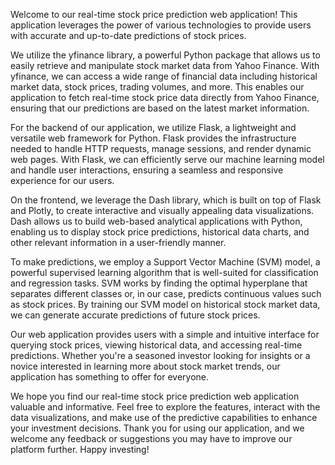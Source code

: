 Welcome to our real-time stock price prediction web application! This application leverages the power of various technologies to provide users with accurate and up-to-date predictions of stock prices.

We utilize the yfinance library, a powerful Python package that allows us to easily retrieve and manipulate stock market data from Yahoo Finance. With yfinance, we can access a wide range of financial data including historical market data, stock prices, trading volumes, and more. This enables our application to fetch real-time stock price data directly from Yahoo Finance, ensuring that our predictions are based on the latest market information.

For the backend of our application, we utilize Flask, a lightweight and versatile web framework for Python. Flask provides the infrastructure needed to handle HTTP requests, manage sessions, and render dynamic web pages. With Flask, we can efficiently serve our machine learning model and handle user interactions, ensuring a seamless and responsive experience for our users.

On the frontend, we leverage the Dash library, which is built on top of Flask and Plotly, to create interactive and visually appealing data visualizations. Dash allows us to build web-based analytical applications with Python, enabling us to display stock price predictions, historical data charts, and other relevant information in a user-friendly manner.

To make predictions, we employ a Support Vector Machine (SVM) model, a powerful supervised learning algorithm that is well-suited for classification and regression tasks. SVM works by finding the optimal hyperplane that separates different classes or, in our case, predicts continuous values such as stock prices. By training our SVM model on historical stock market data, we can generate accurate predictions of future stock prices.

Our web application provides users with a simple and intuitive interface for querying stock prices, viewing historical data, and accessing real-time predictions. Whether you're a seasoned investor looking for insights or a novice interested in learning more about stock market trends, our application has something to offer for everyone.

We hope you find our real-time stock price prediction web application valuable and informative. Feel free to explore the features, interact with the data visualizations, and make use of the predictive capabilities to enhance your investment decisions. Thank you for using our application, and we welcome any feedback or suggestions you may have to improve our platform further. Happy investing!

